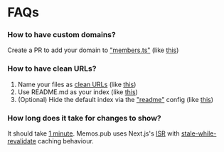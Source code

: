 # FAQs

### How to have custom domains?

Create a PR to add your domain to ["members.ts"][domain-file] (like [this][domain-pr])

[domain-file]: https://github.com/thien-do/memos.pub/blob/main/lib/member/list.ts
[domain-pr]: https://github.com/thien-do/memos.pub/pull/42

### How to have clean URLs?

1. Name your files as [clean URLs][url-wiki] (like [this][url-files])
2. Use README.md as your index (like [this][url-readme])
3. (Optional) Hide the default index via the ["readme"][url-source] config (like [this][url-config])

[url-wiki]: https://en.wikipedia.org/wiki/Clean_URL
[url-config]: https://github.com/huyng12/30-days-japanese/blob/618bdd9b89d3277e25fd7808d90d9b0d9c13858c/memos.pub.json#L2
[url-source]: https://github.com/thien-do/memos.pub/blob/ae56afbb44f94bf25d00b7af90dc2e436e3105de/lib/blog/config/type.ts#L16-L27
[url-files]: https://github.com/huyng12/30-days-japanese/tree/618bdd9b89d3277e25fd7808d90d9b0d9c13858c/essays
[url-readme]: https://github.com/huyng12/30-days-japanese/blob/618bdd9b89d3277e25fd7808d90d9b0d9c13858c/essays/README.md?plain=1

### How long does it take for changes to show?

It should take [1 minute][cache-time]. Memos.pub uses Next.js's [ISR][cache-isr] with [stale-while-revalidate][cache-swr] caching behaviour.

[cache-time]: https://github.com/thien-do/memos.pub/blob/ae56afbb44f94bf25d00b7af90dc2e436e3105de/lib/blog/page/props.ts#L11
[cache-isr]: https://nextjs.org/docs/basic-features/data-fetching/incremental-static-regeneration
[cache-swr]: https://web.dev/stale-while-revalidate/
